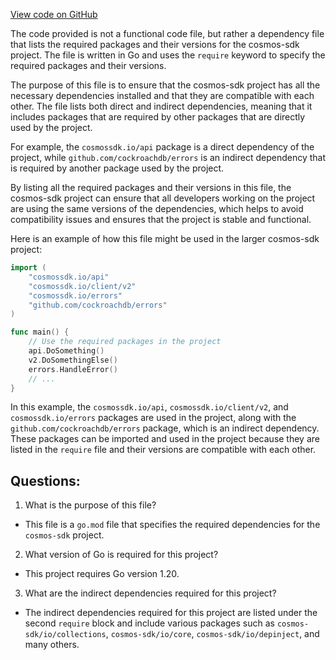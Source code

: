 [View code on GitHub](https://github.com/cosmos/cosmos-sdk.git/tools/hubl/go.mod)

The code provided is not a functional code file, but rather a dependency file that lists the required packages and their versions for the cosmos-sdk project. The file is written in Go and uses the `require` keyword to specify the required packages and their versions. 

The purpose of this file is to ensure that the cosmos-sdk project has all the necessary dependencies installed and that they are compatible with each other. The file lists both direct and indirect dependencies, meaning that it includes packages that are required by other packages that are directly used by the project. 

For example, the `cosmossdk.io/api` package is a direct dependency of the project, while `github.com/cockroachdb/errors` is an indirect dependency that is required by another package used by the project. 

By listing all the required packages and their versions in this file, the cosmos-sdk project can ensure that all developers working on the project are using the same versions of the dependencies, which helps to avoid compatibility issues and ensures that the project is stable and functional. 

Here is an example of how this file might be used in the larger cosmos-sdk project:

```go
import (
    "cosmossdk.io/api"
    "cosmossdk.io/client/v2"
    "cosmossdk.io/errors"
    "github.com/cockroachdb/errors"
)

func main() {
    // Use the required packages in the project
    api.DoSomething()
    v2.DoSomethingElse()
    errors.HandleError()
    // ...
}
```

In this example, the `cosmossdk.io/api`, `cosmossdk.io/client/v2`, and `cosmossdk.io/errors` packages are used in the project, along with the `github.com/cockroachdb/errors` package, which is an indirect dependency. These packages can be imported and used in the project because they are listed in the `require` file and their versions are compatible with each other.
## Questions: 
 1. What is the purpose of this file?
- This file is a `go.mod` file that specifies the required dependencies for the `cosmos-sdk` project.

2. What version of Go is required for this project?
- This project requires Go version 1.20.

3. What are the indirect dependencies required for this project?
- The indirect dependencies required for this project are listed under the second `require` block and include various packages such as `cosmos-sdk/io/collections`, `cosmos-sdk/io/core`, `cosmos-sdk/io/depinject`, and many others.
